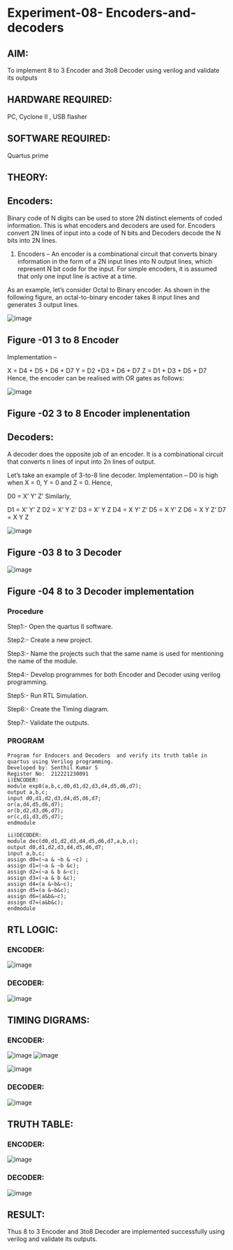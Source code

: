 # Experiment-08- Encoders-and-decoders 
## AIM: 
To implement 8 to 3 Encoder and  3to8 Decoder using verilog and validate its outputs
## HARDWARE REQUIRED:  
PC, Cyclone II , USB flasher
## SOFTWARE REQUIRED: 
Quartus prime
## THEORY: 

## Encoders:
Binary code of N digits can be used to store 2N distinct elements of coded information. This is what encoders and decoders are used for. Encoders convert 2N lines of input into a code of N bits and Decoders decode the N bits into 2N lines.

1. Encoders –
An encoder is a combinational circuit that converts binary information in the form of a 2N input lines into N output lines, which represent N bit code for the input. For simple encoders, it is assumed that only one input line is active at a time.

As an example, let’s consider Octal to Binary encoder. As shown in the following figure, an octal-to-binary encoder takes 8 input lines and generates 3 output lines.

![image](https://user-images.githubusercontent.com/36288975/171543588-bc0746df-a173-4b35-989e-5fb7d385fe8a.png)
## Figure -01 3 to 8 Encoder 


Implementation –

X = D4 + D5 + D6 + D7
Y = D2 +D3 + D6 + D7
Z = D1 + D3 + D5 + D7 
Hence, the encoder can be realised with OR gates as follows:


![image](https://user-images.githubusercontent.com/36288975/171543740-68403b82-aa93-4c98-9343-f32b14885a2e.png)
## Figure -02 3 to 8 Encoder implenentation 

 ## Decoders: 
A decoder does the opposite job of an encoder. It is a combinational circuit that converts n lines of input into 2n lines of output.

Let’s take an example of 3-to-8 line decoder.
Implementation –
D0 is high when X = 0, Y = 0 and Z = 0. Hence,

D0 = X’ Y’ Z’ 
Similarly,

D1 = X’ Y’ Z
D2 = X’ Y Z’
D3 = X’ Y Z
D4 = X Y’ Z’
D5 = X Y’ Z
D6 = X Y Z’
D7 = X Y Z 


![image](https://user-images.githubusercontent.com/36288975/171543978-ee2d0671-2846-40a1-8705-507fd6287a49.png)
## Figure -03 8 to 3 Decoder 



![image](https://user-images.githubusercontent.com/36288975/171543866-5a6eace6-8683-49d7-9c4f-a7cb30ec3035.png)
## Figure -04 8 to 3 Decoder implementation 

### Procedure
Step1:- Open the quartus II software.

Step2:- Create a new project.

Step3:- Name the projects such that the same name is used for mentioning the name of the module.

Step4:- Develop programmes for both Encoder and Decoder using verilog programming.

Step5:- Run RTL Simulation.

Step6:- Create the Timing diagram.

Step7:- Validate the outputs.

### PROGRAM 
```
Program for Endocers and Decoders  and verify its truth table in quartus using Verilog programming.
Developed by: Senthil Kumar S
Register No:  212221230091
i)ENCODER:
module exp8(a,b,c,d0,d1,d2,d3,d4,d5,d6,d7);
output a,b,c;
input d0,d1,d2,d3,d4,d5,d6,d7;
or(a,d4,d5,d6,d7);
or(b,d2,d3,d6,d7);
or(c,d1,d3,d5,d7);
endmodule

ii)DECODER:
module dec(d0,d1,d2,d3,d4,d5,d6,d7,a,b,c);
output d0,d1,d2,d3,d4,d5,d6,d7;
input a,b,c;
assign d0=(~a & ~b & ~c) ;
assign d1=(~a & ~b &c);
assign d2=(~a & b &~c);
assign d3=(~a & b &c);
assign d4=(a &~b&~c);
assign d5=(a &~b&c);
assign d6=(a&b&~c);
assign d7=(a&b&c);
endmodule

```
## RTL LOGIC:
### ENCODER:
![image](https://user-images.githubusercontent.com/94233985/201405338-ca0f1cdb-947a-44f4-bd54-990febecaa5f.png)

### DECODER:
![image](https://user-images.githubusercontent.com/94233985/201405408-d04f5bac-bbf4-4231-a889-f63f57a370ec.png)


## TIMING DIGRAMS: 

### ENCODER:
![image](https://user-images.githubusercontent.com/94233985/201405481-43d7ae18-23d6-440b-a213-3d1e3ee5f18e.png)
![image](https://user-images.githubusercontent.com/94233985/201405615-a053b5f1-16f2-426a-8aad-ceff2fe4c25b.png)

![image](https://user-images.githubusercontent.com/94233985/201405701-a08b8120-18b0-4ea0-b88a-d103d248e3f3.png)

### DECODER:

![image](https://user-images.githubusercontent.com/94233985/201405793-4b5d9c77-c988-4eb2-bcef-0b4d38495763.png)

## TRUTH TABLE:


### ENCODER:
![image](https://user-images.githubusercontent.com/94233985/201405872-697ae8cc-d157-485e-92ed-3dae68f61bad.png)

### DECODER:

![image](https://user-images.githubusercontent.com/94233985/201405930-f654e9ad-4e14-445b-9446-a652b5a5a4ab.png)



## RESULT:
Thus 8 to 3 Encoder and 3to8 Decoder are implemented successfully using verilog and validate its outputs.
